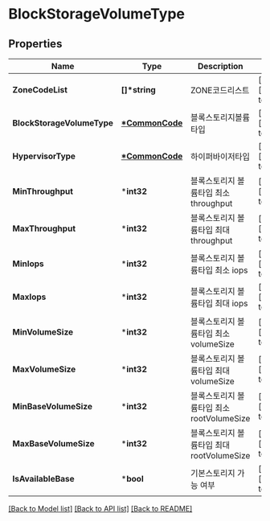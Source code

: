 # BlockStorageVolumeType

## Properties
Name | Type | Description | Notes
------------ | ------------- | ------------- | -------------
**ZoneCodeList** | **[]\*string** | ZONE코드리스트 | [optional] [default to null]
**BlockStorageVolumeType** | **[*CommonCode](CommonCode.md)** | 블록스토리지볼륨타입 | [optional] [default to null]
**HypervisorType** | **[*CommonCode](CommonCode.md)** | 하이퍼바이저타입 | [optional] [default to null]
**MinThroughput** | ***int32** | 블록스토리지 볼륨타입 최소 throughput | [optional] [default to null]
**MaxThroughput** | ***int32** | 블록스토리지 볼륨타입 최대 throughput | [optional] [default to null]
**MinIops** | ***int32** | 블록스토리지 볼륨타입 최소 iops | [optional] [default to null]
**MaxIops** | ***int32** | 블록스토리지 볼륨타입 최대 iops | [optional] [default to null]
**MinVolumeSize** | ***int32** | 블록스토리지 볼륨타입 최소 volumeSize | [optional] [default to null]
**MaxVolumeSize** | ***int32** | 블록스토리지 볼륨타입 최대 volumeSize | [optional] [default to null]
**MinBaseVolumeSize** | ***int32** | 블록스토리지 볼륨타입 최소 rootVolumeSize | [optional] [default to null]
**MaxBaseVolumeSize** | ***int32** | 블록스토리지 볼륨타입 최대 rootVolumeSize | [optional] [default to null]
**IsAvailableBase** | ***bool** | 기본스토리지 가능 여부 | [optional] [default to null]

[[Back to Model list]](../README.md#documentation-for-models) [[Back to API list]](../README.md#documentation-for-api-endpoints) [[Back to README]](../README.md)


